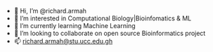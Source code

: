 - 👋 Hi, I’m @richard.armah
- 👀 I’m interested in Computational Biology|Bioinfomatics & ML
- 🌱 I’m currently learning Machine Learning
- 💞️ I’m looking to collaborate on open source Bioinformatics project
- 📫 richard.armah@stu.ucc.edu.gh

<!---
Tommgates/Tommgates is a ✨ special ✨ repository because its `README.md` (this file) appears on your GitHub profile.
You can click the Preview link to take a look at your changes.
--->
